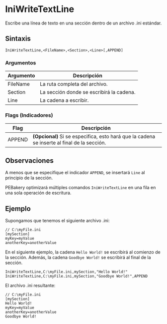 # IniWriteTextLine

Escribe una línea de texto en una sección dentro de un archivo .ini estándar.

## Sintaxis

```pebakery
IniWriteTextLine,<FileName>,<Section>,<Line>[,APPEND]
```

### Argumentos

| Argumento | Descripción |
| --- | --- |
| FileName | La ruta completa del archivo. |
| Section | La sección donde se escribirá la cadena. |
| Line | La cadena a escribir. |

### Flags (Indicadores)

| Flag | Descripción |
| --- | --- |
| APPEND | **(Opcional)** Si se especifica, esto hará que la cadena se inserte al final de la sección. |

## Observaciones

A menos que se especifique el indicador `APPEND`, se insertará `Line` al principio de la sección.

PEBakery optimizará múltiples comandos `IniWriteTextLine` en una fila en una sola operación de escritura.

## Ejemplo

Supongamos que tenemos el siguiente archivo .ini:

```pebakery
// C:\myFile.ini
[mySection]
myKey=myValue
anotherKey=anotherValue
```

En el siguiente ejemplo, la cadena `Hello World!` se escribirá al comienzo de la sección.
Además, la cadena `Goodbye World!` se escribirá al final de la sección.

```pebakery
IniWriteTextLine,C:\myFile.ini,mySection,"Hello World!"
IniWriteTextLine,C:\myFile.ini,mySection,"Goodbye World!",APPEND
```

El archivo .ini resultante:

```pebakery
// C:\myFile.ini
[mySection]
Hello World!
myKey=myValue
anotherKey=anotherValue
Goodbye World!
```
